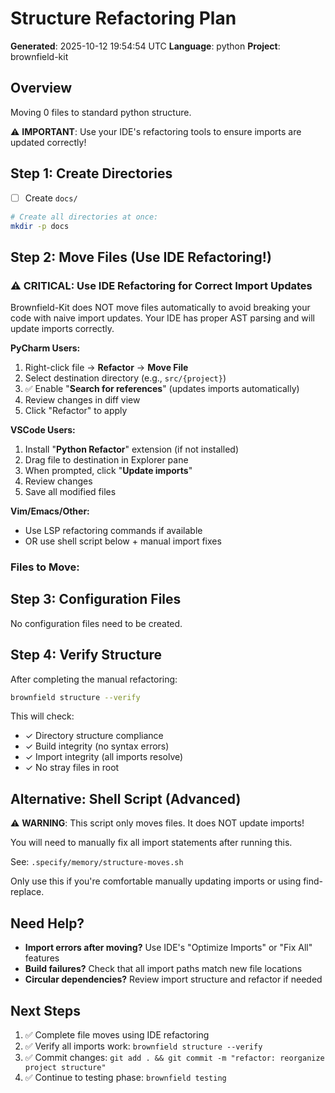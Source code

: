 # Structure Refactoring Plan

**Generated**: 2025-10-12 19:54:54 UTC
**Language**: python
**Project**: brownfield-kit

## Overview

Moving 0 files to standard python structure.

⚠️  **IMPORTANT**: Use your IDE's refactoring tools to ensure imports are updated correctly!

## Step 1: Create Directories

- [ ] Create `docs/`

```bash
# Create all directories at once:
mkdir -p docs
```

## Step 2: Move Files (Use IDE Refactoring!)

### ⚠️ CRITICAL: Use IDE Refactoring for Correct Import Updates

Brownfield-Kit does NOT move files automatically to avoid breaking your code with
naive import updates. Your IDE has proper AST parsing and will update imports correctly.

**PyCharm Users:**
1. Right-click file → **Refactor** → **Move File**
2. Select destination directory (e.g., `src/{project}`)
3. ✅ Enable "**Search for references**" (updates imports automatically)
4. Review changes in diff view
5. Click "Refactor" to apply

**VSCode Users:**
1. Install "**Python Refactor**" extension (if not installed)
2. Drag file to destination in Explorer pane
3. When prompted, click "**Update imports**"
4. Review changes
5. Save all modified files

**Vim/Emacs/Other:**
- Use LSP refactoring commands if available
- OR use shell script below + manual import fixes

### Files to Move:


## Step 3: Configuration Files

No configuration files need to be created.

## Step 4: Verify Structure

After completing the manual refactoring:

```bash
brownfield structure --verify
```

This will check:
- ✓ Directory structure compliance
- ✓ Build integrity (no syntax errors)
- ✓ Import integrity (all imports resolve)
- ✓ No stray files in root

## Alternative: Shell Script (Advanced)

⚠️  **WARNING**: This script only moves files. It does NOT update imports!

You will need to manually fix all import statements after running this.

See: `.specify/memory/structure-moves.sh`

Only use this if you're comfortable manually updating imports or using find-replace.

## Need Help?

- **Import errors after moving?** Use IDE's "Optimize Imports" or "Fix All" features
- **Build failures?** Check that all import paths match new file locations
- **Circular dependencies?** Review import structure and refactor if needed

## Next Steps

1. ✅ Complete file moves using IDE refactoring
2. ✅ Verify all imports work: `brownfield structure --verify`
3. ✅ Commit changes: `git add . && git commit -m "refactor: reorganize project structure"`
4. ✅ Continue to testing phase: `brownfield testing`
